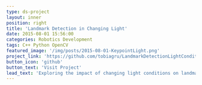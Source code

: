 ```yaml
---
type: ds-project
layout: inner
position: right
title: 'Landmark Detection in Changing Light'
date: 2015-08-01 15:56:00
categories: Robotics Development
tags: C++ Python OpenCV  
featured_image: '/img/posts/2015-08-01-KeypointLight.png'
project_link: 'https://github.com/tobiagru/LandmarkDetectionLightConditions'
button_icon: 'github'
button_text: 'Visit Project'
lead_text: 'Exploring the impact of changing light conditions on landmark detection. Benchmarking different keypoint & descriptor algorithms against different light conditions and evaluating the impact of those changes on the extracted keypoints, descriptors and landmarks. Collected a dataset of differing light conditions from a broad set of stable webcams. Light conditions included scenarios as change of day-time, season, shadows, weather changes, and artificial lightning. Evaluation showed that algorithms are extremely susceptiple to even small changes in light and recognition fell below 5%. The solution is to have different keypoints & descriptors depending on time to recognize landmarks, this however leads to an explosion of the lookup database. Developed a solution to build efficient landmark lookups with datetime segmented descriptor databases.'
---
```

